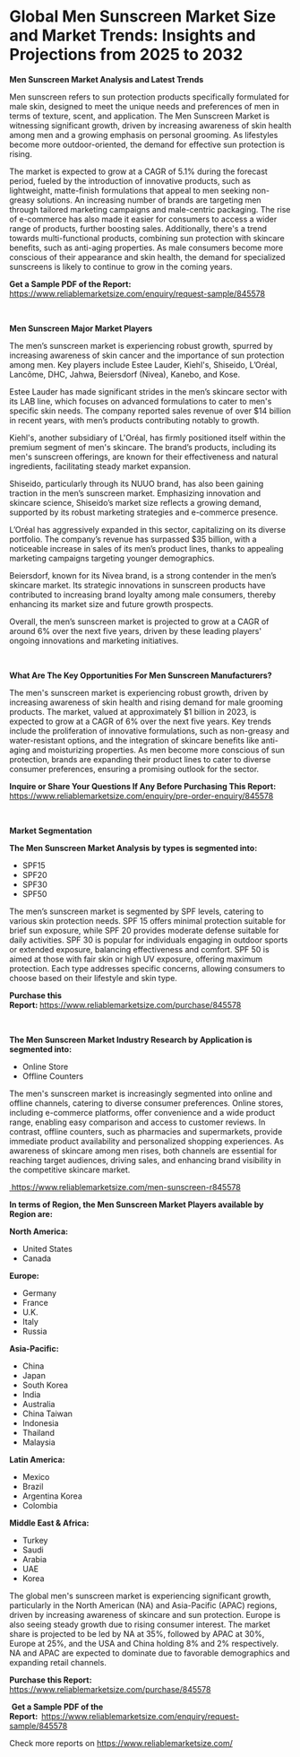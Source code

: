 <p><h1>Global Men Sunscreen Market Size and Market Trends: Insights and Projections from 2025 to 2032</h1></p><p><strong>Men Sunscreen Market Analysis and Latest Trends</strong></p>
<p><p>Men sunscreen refers to sun protection products specifically formulated for male skin, designed to meet the unique needs and preferences of men in terms of texture, scent, and application. The Men Sunscreen Market is witnessing significant growth, driven by increasing awareness of skin health among men and a growing emphasis on personal grooming. As lifestyles become more outdoor-oriented, the demand for effective sun protection is rising. </p><p>The market is expected to grow at a CAGR of 5.1% during the forecast period, fueled by the introduction of innovative products, such as lightweight, matte-finish formulations that appeal to men seeking non-greasy solutions. An increasing number of brands are targeting men through tailored marketing campaigns and male-centric packaging. The rise of e-commerce has also made it easier for consumers to access a wider range of products, further boosting sales. Additionally, there's a trend towards multi-functional products, combining sun protection with skincare benefits, such as anti-aging properties. As male consumers become more conscious of their appearance and skin health, the demand for specialized sunscreens is likely to continue to grow in the coming years.</p></p>
<p><strong>Get a Sample PDF of the Report:&nbsp;</strong> <a href="https://www.reliablemarketsize.com/enquiry/request-sample/845578?utm_campaign=1879&utm_medium=2&utm_source=Github&utm_content=ia&utm_term=06022025&utm_id=men-sunscreen">https://www.reliablemarketsize.com/enquiry/request-sample/845578</a></p>
<p>&nbsp;</p>
<p><strong>Men Sunscreen Major Market Players</strong></p>
<p><p>The men’s sunscreen market is experiencing robust growth, spurred by increasing awareness of skin cancer and the importance of sun protection among men. Key players include Estee Lauder, Kiehl's, Shiseido, L’Oréal, Lancôme, DHC, Jahwa, Beiersdorf (Nivea), Kanebo, and Kose.</p><p>Estee Lauder has made significant strides in the men’s skincare sector with its LAB line, which focuses on advanced formulations to cater to men's specific skin needs. The company reported sales revenue of over $14 billion in recent years, with men’s products contributing notably to growth.</p><p>Kiehl's, another subsidiary of L'Oréal, has firmly positioned itself within the premium segment of men's skincare. The brand’s products, including its men's sunscreen offerings, are known for their effectiveness and natural ingredients, facilitating steady market expansion.</p><p>Shiseido, particularly through its NUUO brand, has also been gaining traction in the men’s sunscreen market. Emphasizing innovation and skincare science, Shiseido’s market size reflects a growing demand, supported by its robust marketing strategies and e-commerce presence.</p><p>L’Oréal has aggressively expanded in this sector, capitalizing on its diverse portfolio. The company’s revenue has surpassed $35 billion, with a noticeable increase in sales of its men’s product lines, thanks to appealing marketing campaigns targeting younger demographics.</p><p>Beiersdorf, known for its Nivea brand, is a strong contender in the men’s skincare market. Its strategic innovations in sunscreen products have contributed to increasing brand loyalty among male consumers, thereby enhancing its market size and future growth prospects.</p><p>Overall, the men’s sunscreen market is projected to grow at a CAGR of around 6% over the next five years, driven by these leading players' ongoing innovations and marketing initiatives.</p></p>
<p>&nbsp;</p>
<p><strong>What Are The Key Opportunities For Men Sunscreen Manufacturers?</strong></p>
<p><p>The men's sunscreen market is experiencing robust growth, driven by increasing awareness of skin health and rising demand for male grooming products. The market, valued at approximately $1 billion in 2023, is expected to grow at a CAGR of 6% over the next five years. Key trends include the proliferation of innovative formulations, such as non-greasy and water-resistant options, and the integration of skincare benefits like anti-aging and moisturizing properties. As men become more conscious of sun protection, brands are expanding their product lines to cater to diverse consumer preferences, ensuring a promising outlook for the sector.</p></p>
<p><strong>Inquire or Share Your Questions If Any Before Purchasing This Report:</strong> <a href="https://www.reliablemarketsize.com/enquiry/pre-order-enquiry/845578?utm_campaign=1879&utm_medium=2&utm_source=Github&utm_content=ia&utm_term=06022025&utm_id=men-sunscreen">https://www.reliablemarketsize.com/enquiry/pre-order-enquiry/845578</a></p>
<p>&nbsp;</p>
<p><strong>Market Segmentation</strong></p>
<p><strong>The Men Sunscreen Market Analysis by types is segmented into:</strong></p>
<p><ul><li>SPF15</li><li>SPF20</li><li>SPF30</li><li>SPF50</li></ul></p>
<p><p>The men’s sunscreen market is segmented by SPF levels, catering to various skin protection needs. SPF 15 offers minimal protection suitable for brief sun exposure, while SPF 20 provides moderate defense suitable for daily activities. SPF 30 is popular for individuals engaging in outdoor sports or extended exposure, balancing effectiveness and comfort. SPF 50 is aimed at those with fair skin or high UV exposure, offering maximum protection. Each type addresses specific concerns, allowing consumers to choose based on their lifestyle and skin type.</p></p>
<p><strong>Purchase this Report:&nbsp;</strong><a href="https://www.reliablemarketsize.com/purchase/845578?utm_campaign=1879&utm_medium=2&utm_source=Github&utm_content=ia&utm_term=06022025&utm_id=men-sunscreen">https://www.reliablemarketsize.com/purchase/845578</a></p>
<p>&nbsp;</p>
<p><strong>The Men Sunscreen Market Industry Research by Application is segmented into:</strong></p>
<p><ul><li>Online Store</li><li>Offline Counters</li></ul></p>
<p><p>The men's sunscreen market is increasingly segmented into online and offline channels, catering to diverse consumer preferences. Online stores, including e-commerce platforms, offer convenience and a wide product range, enabling easy comparison and access to customer reviews. In contrast, offline counters, such as pharmacies and supermarkets, provide immediate product availability and personalized shopping experiences. As awareness of skincare among men rises, both channels are essential for reaching target audiences, driving sales, and enhancing brand visibility in the competitive skincare market.</p></p>
<p><a href="https://www.reliablemarketsize.com/men-sunscreen-r845578?utm_campaign=1879&utm_medium=2&utm_source=Github&utm_content=ia&utm_term=06022025&utm_id=men-sunscreen">&nbsp;https://www.reliablemarketsize.com/men-sunscreen-r845578</a></p>
<p><strong>In terms of Region, the Men Sunscreen Market Players available by Region are:</strong></p>
<p>
    <p> <strong> North America: </strong>
        <ul>
            <li>United States</li>
            <li>Canada</li>
        </ul>
        </p> 
    <p> <strong> Europe: </strong>
        <ul>
            <li>Germany</li>
            <li>France</li>
            <li>U.K.</li>
            <li>Italy</li>
            <li>Russia</li>
        </ul>
        </p> 
    <p> <strong> Asia-Pacific: </strong>
        <ul>
            <li>China</li>
            <li>Japan</li>
            <li>South Korea</li>
            <li>India</li>
            <li>Australia</li>
            <li>China Taiwan</li>
            <li>Indonesia</li>
            <li>Thailand</li>
            <li>Malaysia</li>
        </ul>
        </p> 
    <p> <strong> Latin America: </strong>
        <ul>
            <li>Mexico</li>
            <li>Brazil</li>
            <li>Argentina Korea</li>
            <li>Colombia</li>
        </ul>
        </p> 
    <p> <strong> Middle East & Africa: </strong>
        <ul>
            <li>Turkey</li>
            <li>Saudi</li>
            <li>Arabia</li>
            <li>UAE</li>
            <li>Korea</li>
        </ul>
    </p>
    </p>
<p><p>The global men's sunscreen market is experiencing significant growth, particularly in the North American (NA) and Asia-Pacific (APAC) regions, driven by increasing awareness of skincare and sun protection. Europe is also seeing steady growth due to rising consumer interest. The market share is projected to be led by NA at 35%, followed by APAC at 30%, Europe at 25%, and the USA and China holding 8% and 2% respectively. NA and APAC are expected to dominate due to favorable demographics and expanding retail channels.</p></p>
<p><strong>Purchase this Report: </strong><a href="https://www.reliablemarketsize.com/purchase/845578?utm_campaign=1879&utm_medium=2&utm_source=Github&utm_content=ia&utm_term=06022025&utm_id=men-sunscreen">https://www.reliablemarketsize.com/purchase/845578</a></p>
<p>&nbsp;<strong>Get a Sample PDF of the Report:&nbsp;&nbsp;</strong><a href="https://www.reliablemarketsize.com/enquiry/request-sample/845578?utm_campaign=1879&utm_medium=2&utm_source=Github&utm_content=ia&utm_term=06022025&utm_id=men-sunscreen">https://www.reliablemarketsize.com/enquiry/request-sample/845578</a></p>
<p><strong></strong></p>
<p>Check more reports on <a href="https://www.reliablemarketsize.com/?utm_campaign=1879&utm_medium=2&utm_source=Github&utm_content=ia&utm_term=06022025&utm_id=men-sunscreen">https://www.reliablemarketsize.com/</a></p>